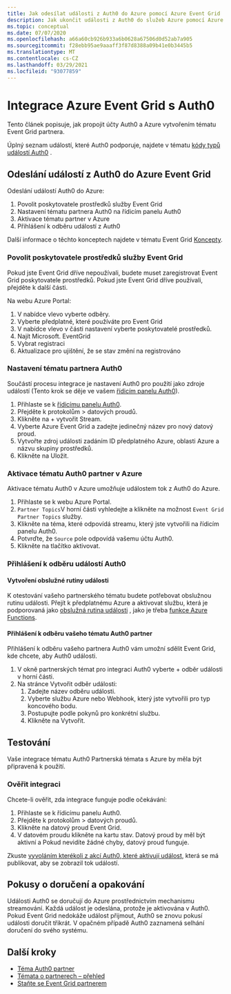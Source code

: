 ```yaml
---
title: Jak odesílat události z Auth0 do Azure pomocí Azure Event Grid
description: Jak ukončit události z Auth0 do služeb Azure pomocí Azure Event Grid.
ms.topic: conceptual
ms.date: 07/07/2020
ms.openlocfilehash: a66a60cb926b933a6b0628a67506d0d52ab7a905
ms.sourcegitcommit: f28ebb95ae9aaaff3f87d8388a09b41e0b3445b5
ms.translationtype: MT
ms.contentlocale: cs-CZ
ms.lasthandoff: 03/29/2021
ms.locfileid: "93077859"
---
```

# <a name="integrate-azure-event-grid-with-auth0"></a>Integrace Azure Event Grid s Auth0

Tento článek popisuje, jak propojit účty Auth0 a Azure vytvořením tématu Event Grid partnera.

Úplný seznam událostí, které Auth0 podporuje, najdete v tématu [kódy typů událostí Auth0](https://auth0.com/docs/logs/references/log-event-type-codes) .

## <a name="send-events-from-auth0-to-azure-event-grid"></a>Odeslání událostí z Auth0 do Azure Event Grid
Odeslání událostí Auth0 do Azure:

1. Povolit poskytovatele prostředků služby Event Grid
1. Nastavení tématu partnera Auth0 na řídicím panelu Auth0
1. Aktivace tématu partner v Azure
1. Přihlášení k odběru událostí z Auth0

Další informace o těchto konceptech najdete v tématu Event Grid [Koncepty](concepts.md).

### <a name="enable-event-grid-resource-provider"></a>Povolit poskytovatele prostředků služby Event Grid
Pokud jste Event Grid dříve nepoužívali, budete muset zaregistrovat Event Grid poskytovatele prostředků. Pokud jste Event Grid dříve používali, přejděte k další části.

Na webu Azure Portal:
1. V nabídce vlevo vyberte odběry.
1. Vyberte předplatné, které používáte pro Event Grid
1. V nabídce vlevo v části nastavení vyberte poskytovatelé prostředků.
1. Najít Microsoft. EventGrid
1. Vybrat registraci
1. Aktualizace pro ujištění, že se stav změní na registrováno

### <a name="set-up-an-auth0-partner-topic"></a>Nastavení tématu partnera Auth0
Součástí procesu integrace je nastavení Auth0 pro použití jako zdroje událostí (Tento krok se děje ve vašem [řídicím panelu Auth0](https://manage.auth0.com/)).

1. Přihlaste se k [řídicímu panelu Auth0](https://manage.auth0.com/).
1. Přejděte k protokolům > datových proudů.
1. Klikněte na + vytvořit Stream.
1. Vyberte Azure Event Grid a zadejte jedinečný název pro nový datový proud.
1. Vytvořte zdroj události zadáním ID předplatného Azure, oblasti Azure a názvu skupiny prostředků. 
1. Klikněte na Uložit.

### <a name="activate-your-auth0-partner-topic-in-azure"></a>Aktivace tématu Auth0 partner v Azure
Aktivace tématu Auth0 v Azure umožňuje událostem tok z Auth0 do Azure.

1. Přihlaste se k webu Azure Portal.
1. `Partner Topics`V horní části vyhledejte a klikněte na možnost `Event Grid Partner Topics` služby.
1. Klikněte na téma, které odpovídá streamu, který jste vytvořili na řídicím panelu Auth0.
1. Potvrďte, že `Source` pole odpovídá vašemu účtu Auth0.
1. Klikněte na tlačítko aktivovat.

### <a name="subscribe-to-auth0-events"></a>Přihlášení k odběru událostí Auth0

#### <a name="create-an-event-handler"></a>Vytvoření obslužné rutiny události
K otestování vašeho partnerského tématu budete potřebovat obslužnou rutinu události. Přejít k předplatnému Azure a aktivovat službu, která je podporovaná jako [obslužná rutina události](event-handlers.md) , jako je třeba [funkce Azure Functions](custom-event-to-function.md).

#### <a name="subscribe-to-your-auth0-partner-topic"></a>Přihlášení k odběru vašeho tématu Auth0 partner
Přihlášení k odběru vašeho partnera Auth0 vám umožní sdělit Event Grid, kde chcete, aby Auth0 události.

1. V okně partnerských témat pro integraci Auth0 vyberte + odběr události v horní části.
1. Na stránce Vytvořit odběr události:
    1. Zadejte název odběru události.
    1. Vyberte službu Azure nebo Webhook, který jste vytvořili pro typ koncového bodu.
    1. Postupujte podle pokynů pro konkrétní službu.
    1. Klikněte na Vytvořit.

## <a name="testing"></a>Testování
Vaše integrace tématu Auth0 Partnerská témata s Azure by měla být připravená k použití.

### <a name="verify-the-integration"></a>Ověřit integraci
Chcete-li ověřit, zda integrace funguje podle očekávání:

1. Přihlaste se k řídicímu panelu Auth0.
1. Přejděte k protokolům > datových proudů.
1. Klikněte na datový proud Event Grid.
1. V datovém proudu klikněte na kartu stav. Datový proud by měl být aktivní a Pokud nevidíte žádné chyby, datový proud funguje.

Zkuste [vyvoláním kterékoli z akcí Auth0, které aktivují událost,](https://auth0.com/docs/logs/references/log-event-type-codes) která se má publikovat, aby se zobrazil tok událostí.

## <a name="delivery-attempts-and-retries"></a>Pokusy o doručení a opakování
Události Auth0 se doručují do Azure prostřednictvím mechanismu streamování. Každá událost je odeslána, protože je aktivována v Auth0. Pokud Event Grid nedokáže událost přijmout, Auth0 se znovu pokusí události doručit třikrát. V opačném případě Auth0 zaznamená selhání doručení do svého systému.

## <a name="next-steps"></a>Další kroky

- [Téma Auth0 partner](auth0-overview.md)
- [Témata o partnerech – přehled](partner-events-overview.md)
- [Staňte se Event Grid partnerem](partner-onboarding-overview.md)